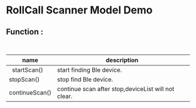 # RollCall Scanner Model Demo


## Function :
<br>

|       name       |       description         |
|    -----------   |    -------------------    |
|    startScan()   |  start finding Ble device.|
|    stopScan()    |  stop find Ble device.    |
|   continueScan() |  continue scan after stop,deviceList will not clear.|
